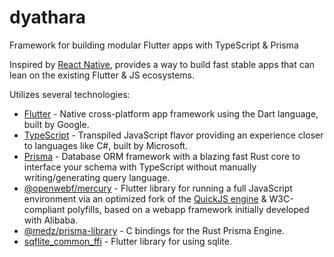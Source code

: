 # dyathara
Framework for building modular Flutter apps with TypeScript &amp; Prisma

Inspired by [React Native](https://reactnative.dev/), provides a way to build fast stable apps that can lean on the existing Flutter & JS ecosystems.

Utilizes several technologies:
 - [Flutter](https://flutter.dev/) - Native cross-platform app framework using the Dart language, built by Google.
 - [TypeScript](https://www.typescriptlang.org/) - Transpiled JavaScript flavor providing an experience closer to languages like C#, built by Microsoft.
 - [Prisma](https://www.prisma.io/) - Database ORM framework with a blazing fast Rust core to interface your schema with TypeScript without manually writing/generating query language.
 - [@openwebf/mercury](https://github.com/openwebf/mercury) - Flutter library for running a full JavaScript environment via an optimized fork of the [QuickJS engine](https://bellard.org/quickjs/) & W3C-compliant polyfills, based on a webapp framework initially developed with Alibaba.
 - [@medz/prisma-library](https://github.com/medz/prisma-library) - C bindings for the Rust Prisma Engine.
 - [sqflite_common_ffi](https://pub.dev/packages/sqflite_common_ffi) - Flutter library for using sqlite.